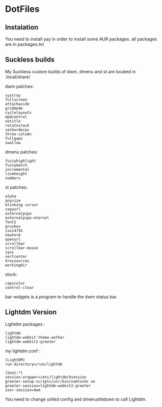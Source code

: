# DotFiles

## Instalation
You need to install yay in order to install some AUR packages.
all packages are in packages.txt

## Suckless builds
My Suckless custom builds of dwm, dmenu and st are located in .local/share/

dwm patches:
```
systray
fullscreen
attachaside
gridmode
cyclelayouts
mpdcontrol
notitle
rotatestack
setborderpx
three-column
fullgaps
swallow
```

dmenu patches:
```
fuzzyhighlight
fuzzymatch
incremental
lineheight
numbers
```

st patches:
```
alpha
anysize
blinking cursor
copyurl
externalpipe
externalpipe-eternal
font2
gruvbox
iso14755
newterm
openurl
scrollbar
scrollbar-mouse
sync
vertcenter
Xressources
workingdir
```

slock:
```
capscolor
control-clear
```

bar-widgets is a program to handle the dwm status bar.

## Lightdm Version

Lightdm packages :
```
lightdm
lightdm-webkit-theme-aether
lightdm-webkit2-greeter
```

my lightdm.conf :
```
[LightDM]
run-directory=/run/lightdm

[Seat:*]
session-wrapper=/etc/lightdm/Xsession
greeter-setup-script=/usr/bin/numlockx on
greeter-session=lightdm-webkit2-greeter
user-session=dwm
```

You need to change sxhkd config and dmenushtdown to call Lightdm.
